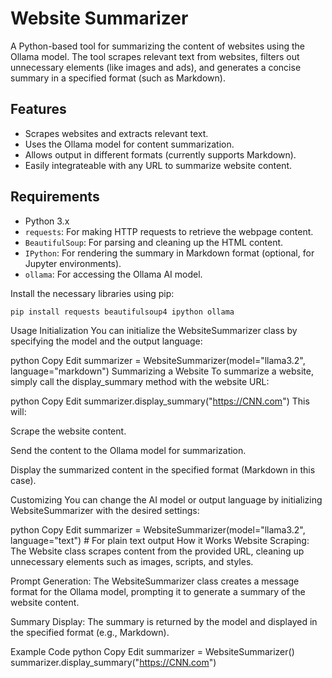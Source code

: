 # Website Summarizer

A Python-based tool for summarizing the content of websites using the Ollama model. The tool scrapes relevant text from websites, filters out unnecessary elements (like images and ads), and generates a concise summary in a specified format (such as Markdown).

## Features

- Scrapes websites and extracts relevant text.
- Uses the Ollama model for content summarization.
- Allows output in different formats (currently supports Markdown).
- Easily integrateable with any URL to summarize website content.

## Requirements

- Python 3.x
- `requests`: For making HTTP requests to retrieve the webpage content.
- `BeautifulSoup`: For parsing and cleaning up the HTML content.
- `IPython`: For rendering the summary in Markdown format (optional, for Jupyter environments).
- `ollama`: For accessing the Ollama AI model.

Install the necessary libraries using pip:

```bash
pip install requests beautifulsoup4 ipython ollama
```
Usage
Initialization
You can initialize the WebsiteSummarizer class by specifying the model and the output language:

python
Copy
Edit
summarizer = WebsiteSummarizer(model="llama3.2", language="markdown")
Summarizing a Website
To summarize a website, simply call the display_summary method with the website URL:

python
Copy
Edit
summarizer.display_summary("https://CNN.com")
This will:

Scrape the website content.

Send the content to the Ollama model for summarization.

Display the summarized content in the specified format (Markdown in this case).

Customizing
You can change the AI model or output language by initializing WebsiteSummarizer with the desired settings:

python
Copy
Edit
summarizer = WebsiteSummarizer(model="llama3.2", language="text")  # For plain text output
How it Works
Website Scraping: The Website class scrapes content from the provided URL, cleaning up unnecessary elements such as images, scripts, and styles.

Prompt Generation: The WebsiteSummarizer class creates a message format for the Ollama model, prompting it to generate a summary of the website content.

Summary Display: The summary is returned by the model and displayed in the specified format (e.g., Markdown).

Example Code
python
Copy
Edit
summarizer = WebsiteSummarizer()
summarizer.display_summary("https://CNN.com")
